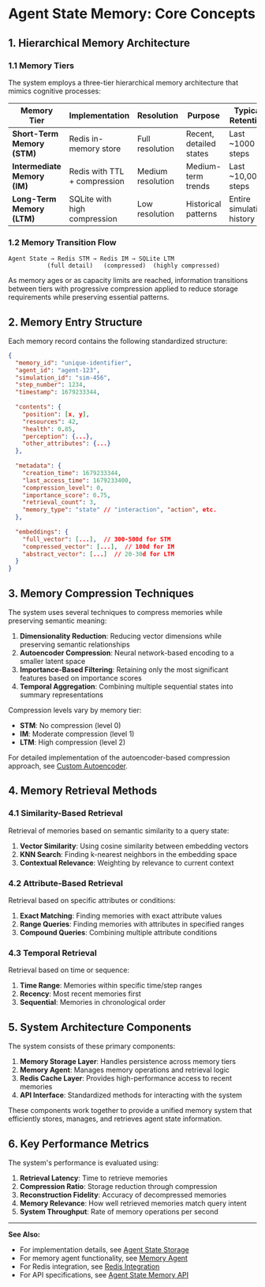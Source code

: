 # **Agent State Memory: Core Concepts**

## **1. Hierarchical Memory Architecture**

### **1.1 Memory Tiers**

The system employs a three-tier hierarchical memory architecture that mimics cognitive processes:

| Memory Tier | Implementation | Resolution | Purpose | Typical Retention |
|-------------|----------------|------------|---------|-------------------|
| **Short-Term Memory (STM)** | Redis in-memory store | Full resolution | Recent, detailed states | Last ~1000 steps |
| **Intermediate Memory (IM)** | Redis with TTL + compression | Medium resolution | Medium-term trends | Last ~10,000 steps |
| **Long-Term Memory (LTM)** | SQLite with high compression | Low resolution | Historical patterns | Entire simulation history |

### **1.2 Memory Transition Flow**

```
Agent State → Redis STM → Redis IM → SQLite LTM
           (full detail)   (compressed)  (highly compressed)
```

As memory ages or as capacity limits are reached, information transitions between tiers with progressive compression applied to reduce storage requirements while preserving essential patterns.

## **2. Memory Entry Structure**

Each memory record contains the following standardized structure:

```json
{
  "memory_id": "unique-identifier",
  "agent_id": "agent-123",
  "simulation_id": "sim-456",
  "step_number": 1234,
  "timestamp": 1679233344,
  
  "contents": {
    "position": [x, y],
    "resources": 42,
    "health": 0.85,
    "perception": {...},
    "other_attributes": {...}
  },
  
  "metadata": {
    "creation_time": 1679233344,
    "last_access_time": 1679233400,
    "compression_level": 0,
    "importance_score": 0.75,
    "retrieval_count": 3,
    "memory_type": "state" // "interaction", "action", etc.
  },
  
  "embeddings": {
    "full_vector": [...],  // 300-500d for STM
    "compressed_vector": [...],  // 100d for IM
    "abstract_vector": [...]  // 20-30d for LTM
  }
}
```

## **3. Memory Compression Techniques**

The system uses several techniques to compress memories while preserving semantic meaning:

1. **Dimensionality Reduction**: Reducing vector dimensions while preserving semantic relationships
2. **Autoencoder Compression**: Neural network-based encoding to a smaller latent space
3. **Importance-Based Filtering**: Retaining only the most significant features based on importance scores
4. **Temporal Aggregation**: Combining multiple sequential states into summary representations

Compression levels vary by memory tier:
- **STM**: No compression (level 0)
- **IM**: Moderate compression (level 1)
- **LTM**: High compression (level 2)

For detailed implementation of the autoencoder-based compression approach, see [Custom Autoencoder](custom_autoencoder.md).

## **4. Memory Retrieval Methods**

### **4.1 Similarity-Based Retrieval**

Retrieval of memories based on semantic similarity to a query state:

1. **Vector Similarity**: Using cosine similarity between embedding vectors
2. **KNN Search**: Finding k-nearest neighbors in the embedding space
3. **Contextual Relevance**: Weighting by relevance to current context

### **4.2 Attribute-Based Retrieval**

Retrieval based on specific attributes or conditions:

1. **Exact Matching**: Finding memories with exact attribute values
2. **Range Queries**: Finding memories with attributes in specified ranges
3. **Compound Queries**: Combining multiple attribute conditions

### **4.3 Temporal Retrieval**

Retrieval based on time or sequence:

1. **Time Range**: Memories within specific time/step ranges
2. **Recency**: Most recent memories first
3. **Sequential**: Memories in chronological order

## **5. System Architecture Components**

The system consists of these primary components:

1. **Memory Storage Layer**: Handles persistence across memory tiers
2. **Memory Agent**: Manages memory operations and retrieval logic
3. **Redis Cache Layer**: Provides high-performance access to recent memories
4. **API Interface**: Standardized methods for interacting with the system

These components work together to provide a unified memory system that efficiently stores, manages, and retrieves agent state information.

## **6. Key Performance Metrics**

The system's performance is evaluated using:

1. **Retrieval Latency**: Time to retrieve memories
2. **Compression Ratio**: Storage reduction through compression
3. **Reconstruction Fidelity**: Accuracy of decompressed memories
4. **Memory Relevance**: How well retrieved memories match query intent
5. **System Throughput**: Rate of memory operations per second

---

**See Also:**
- For implementation details, see [Agent State Storage](agent_state_storage.md)
- For memory agent functionality, see [Memory Agent](memory_agent.md)
- For Redis integration, see [Redis Integration](redis_integration.md)
- For API specifications, see [Agent State Memory API](agent_state_memory_api.md) 